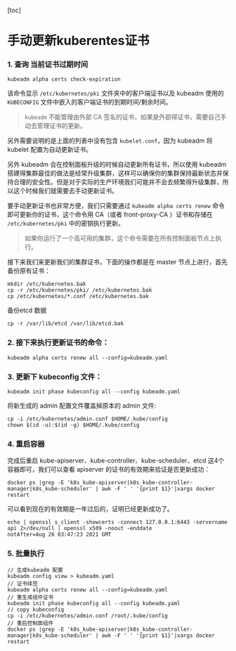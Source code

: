 [toc]

# 手动更新kuberentes证书



### 1. 查询 当前证书过期时间

```
kubeadm alpha certs check-expiration
```

该命令显示 `/etc/kubernetes/pki` 文件夹中的客户端证书以及 kubeadm 使用的 `KUBECONFIG` 文件中嵌入的客户端证书的到期时间/剩余时间。

> `kubeadm` 不能管理由外部 CA 签名的证书，如果是外部得证书，需要自己手动去管理证书的更新。

另外需要说明的是上面的列表中没有包含 `kubelet.conf`，因为 kubeadm 将 kubelet 配置为自动更新证书。

另外 kubeadm 会在控制面板升级的时候自动更新所有证书，所以使用 kubeadm 搭建得集群最佳的做法是经常升级集群，这样可以确保你的集群保持最新状态并保持合理的安全性。但是对于实际的生产环境我们可能并不会去频繁得升级集群，所以这个时候我们就需要去手动更新证书。

要手动更新证书也非常方便，我们只需要通过 `kubeadm alpha certs renew` 命令即可更新你的证书，这个命令用 CA（或者 front-proxy-CA ）证书和存储在 `/etc/kubernetes/pki` 中的密钥执行更新。

> 如果你运行了一个高可用的集群，这个命令需要在所有控制面板节点上执行。

接下来我们来更新我们的集群证书，下面的操作都是在 master 节点上进行，首先备份原有证书：

```
mkdir /etc/kubernetes.bak
cp -r /etc/kubernetes/pki/ /etc/kubernetes.bak
cp /etc/kubernetes/*.conf /etc/kubernetes.bak
```



备份etcd 数据

```
cp -r /var/lib/etcd /var/lib/etcd.bak
```





### 2. 接下来执行更新证书的命令：

```
kubeadm alpha certs renew all --config=kubeadm.yaml
```



### 3. 更新下 kubeconfig 文件：



```
kubeadm init phase kubeconfig all --config kubeadm.yaml
```

将新生成的 admin 配置文件覆盖掉原本的 admin 文件:

```
cp -i /etc/kubernetes/admin.conf $HOME/.kube/config
chown $(id -u):$(id -g) $HOME/.kube/config
```



### 4. 重启容器

完成后重启 kube-apiserver、kube-controller、kube-scheduler、etcd 这4个容器即可，我们可以查看 apiserver 的证书的有效期来验证是否更新成功：

```
docker ps |grep -E 'k8s_kube-apiserver|k8s_kube-controller-manager|k8s_kube-scheduler' | awk -F ' ' '{print $1}'|xargs docker restart
```

可以看到现在的有效期是一年过后的，证明已经更新成功了。

```
echo | openssl s_client -showcerts -connect 127.0.0.1:6443 -servername api 2>/dev/null | openssl x509 -noout -enddate
notAfter=Aug 26 03:47:23 2021 GMT
```



### 5. 批量执行

```
// 生成kubeadm 配置
kubeadm config view > kubeadm.yaml
// 证书续签
kubeadm alpha certs renew all --config=kubeadm.yaml
// 重生成组件证书
kubeadm init phase kubeconfig all --config kubeadm.yaml
// copy kubeconfig
cp -i /etc/kubernetes/admin.conf /root/.kube/config
// 重启控制面组件
docker ps |grep -E 'k8s_kube-apiserver|k8s_kube-controller-manager|k8s_kube-scheduler' | awk -F ' ' '{print $1}'|xargs docker restart

```

